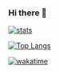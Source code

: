 ### Hi there 👋

[![stats](https://github-readme-stats.vercel.app/api?username=lachlan-white&theme=algolia&show_icons=true)](https://github.com/lachlan-white/lachlan-white)

[![Top Langs](https://github-readme-stats.vercel.app/api/top-langs/?username=Lachlan-White)](https://github.com/lachlan-white/)


[![wakatime](https://github-readme-stats.vercel.app/api/wakatime?username=lachlanwhite&layout=compact&theme=algolia)](https://github.com/anuraghazra/github-readme-stats)








<!--
**Lachlan-White/lachlan-white** is a ✨ _special_ ✨ repository because its `README.md` (this file) appears on your GitHub profile.

Here are some ideas to get you started:

- 🔭 I’m currently working on ...
- 🌱 I’m currently learning ...
- 👯 I’m looking to collaborate on ...
- 🤔 I’m looking for help with ...
- 💬 Ask me about ...
- 📫 How to reach me: ...
- 😄 Pronouns: ...
- ⚡ Fun fact: ...
-->
